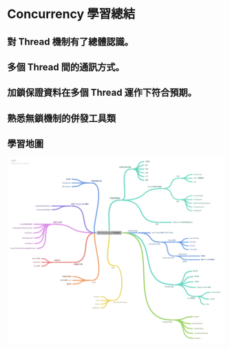 # Concurrency 學習總結

## 對 Thread 機制有了總體認識。

## 多個 Thread 間的通訊方式。

## 加鎖保證資料在多個 Thread 運作下符合預期。

## 熟悉無鎖機制的併發工具類

## 學習地圖

![學習地圖](./image/03-Concurrency.png)

